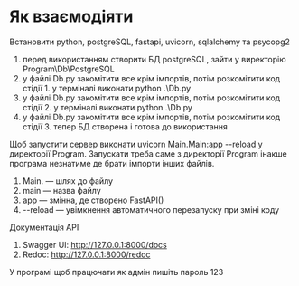 # Як взаємодіяти

Встановити python, postgreSQL, fastapi, uvicorn, sqlalchemy та psycopg2
1) перед використанням створити БД postgreSQL, зайти у виректорію Program\Db\PostgreSQL
2) у файлі Db.py закомітити все крім імпортів, потім розкомітити код стідії 1. у терміналі виконати python .\Db.py
3) у файлі Db.py закомітити все крім імпортів, потім розкомітити код стідії 2. у терміналі виконати python .\Db.py
4) у файлі Db.py закомітити все крім імпортів, потім розкомітити код стідії 3. тепер БД створена і готова до використання

Щоб запустити сервер виконати uvicorn Main.Main:app --reload у директорії Program. Запускати треба саме з директорії Program інакше програма незнатиме де брати імпорти інших файлів.
1) Main. — шлях до файлу 
2) main — назва файлу
3) app — змінна, де створено FastAPI()
4) --reload — увімкнення автоматичного перезапуску при зміні коду

Документація API
1) Swagger UI: http://127.0.0.1:8000/docs
2) Redoc: http://127.0.0.1:8000/redoc

У програмі щоб працючати як адмін пишіть пароль 123